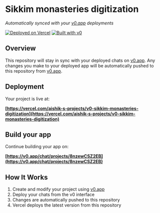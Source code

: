 # Sikkim monasteries digitization

*Automatically synced with your [v0.app](https://v0.app) deployments*

[![Deployed on Vercel](https://img.shields.io/badge/Deployed%20on-Vercel-black?style=for-the-badge&logo=vercel)](https://vercel.com/aishik-s-projects/v0-sikkim-monasteries-digitization)
[![Built with v0](https://img.shields.io/badge/Built%20with-v0.app-black?style=for-the-badge)](https://v0.app/chat/projects/8nzewCSZ2EB)

## Overview

This repository will stay in sync with your deployed chats on [v0.app](https://v0.app).
Any changes you make to your deployed app will be automatically pushed to this repository from [v0.app](https://v0.app).

## Deployment

Your project is live at:

**[https://vercel.com/aishik-s-projects/v0-sikkim-monasteries-digitization](https://vercel.com/aishik-s-projects/v0-sikkim-monasteries-digitization)**

## Build your app

Continue building your app on:

**[https://v0.app/chat/projects/8nzewCSZ2EB](https://v0.app/chat/projects/8nzewCSZ2EB)**

## How It Works

1. Create and modify your project using [v0.app](https://v0.app)
2. Deploy your chats from the v0 interface
3. Changes are automatically pushed to this repository
4. Vercel deploys the latest version from this repository